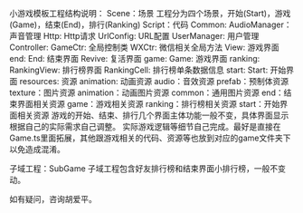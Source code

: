 小游戏模板工程结构说明：
Scene：场景
    工程分为四个场景，开始(Start)，游戏(Game)，结束(End)，排行(Ranking)
Script：代码
    Common:
        AudioManager： 声音管理
        Http: Http请求
        UrlConfig: URL配置
        UserManager: 用户管理
    Controller: 
        GameCtr: 全局控制类
        WXCtr: 微信相关全局方法
    View: 游戏界面
        end:
            End: 结束界面
            Revive: 复活界面
        game:
            Game: 游戏界面
        ranking:
            RankingView: 排行榜界面
            RankingCell: 排行榜单条数据信息
        start:
            Start: 开始界面
resources: 资源
    animation: 动画资源
    audio：音效资源
    prefab：预制体资源
    texture：图片资源
        animation：动画图片资源
        common：通用图片资源
        end：结束界面相关资源
        game：游戏相关资源
        ranking：排行榜相关资源
        start：开始界面相关资源
游戏的开始、结束、排行几个界面主体功能一般不变，具体界面显示根据自己的实际需求自己调整。
实际游戏逻辑等细节自己完成。最好是直接在Game.ts里面拓展，其他跟游戏相关的代码、资源等也放到对应的game文件夹下以免造成混淆。


子域工程：SubGame
    子域工程包含好友排行榜和结束界面小排行榜，一般不变动。

如有疑问，咨询胡爱平。
